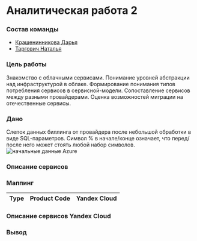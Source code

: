 # Аналитическая работа 2

### Состав команды

- [Крашенинникова Дарья](https://t.me/CrashDari) 
- [Таргович Наталья](https://t.me/natarg) 

### Цель работы

Знакомство с облачными сервисами. Понимание уровней абстракции над инфраструктурой в облаке. Формирование понимания типов потребления сервисов в сервисной-модели. Сопоставление сервисов между разными провайдерами. Оценка возможностей миграции на отечественные сервисы.

### Дано
Слепок данных биллинга от провайдера после небольшой обработки в виде SQL-параметров. Символ % в начале/конце означает, что перед/после него может стоять любой набор символов.
![начальные данные Azure](https://github.com/nttrg/oblaka/assets/113716100/46da4e7d-e358-4b48-87e3-c02ac7917eaa)



### Описание сервисов





### Маппинг

| Type                              | Product Code               | Yandex Cloud                      |
|-----------------------------------|----------------------------|-----------------------------------|


### Описание сервисов Yandex Cloud 

### Вывод
